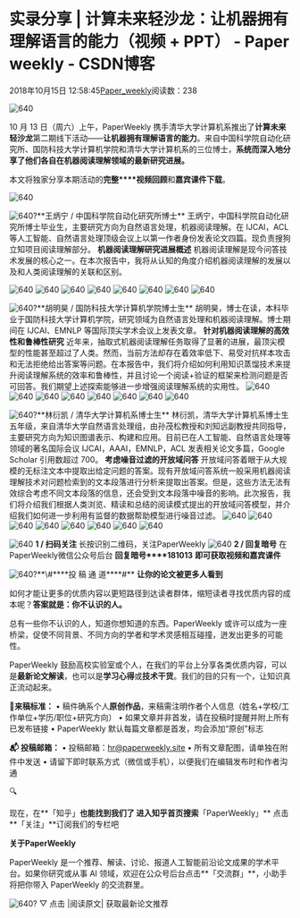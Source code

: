
# 实录分享 | 计算未来轻沙龙：让机器拥有理解语言的能力（视频 + PPT） - Paper weekly - CSDN博客


2018年10月15日 12:58:45[Paper_weekly](https://me.csdn.net/c9Yv2cf9I06K2A9E)阅读数：238


![640](https://ss.csdn.net/p?https://mmbiz.qpic.cn/mmbiz_gif/VBcD02jFhgm9RFr5icmiaj0bibJxUeIGdAFHNM4G6PJEiccw293RuVnOiadQ4zcdibdJa5FFfn0ZMgpbKib4AAKD8dm2w/640)

10 月 13 日（周六）上午，PaperWeekly 携手清华大学计算机系推出了**计算未来轻沙龙**第二期线下活动——**让机器拥有理解语言的能力**。来自中国科学院自动化研究所、国防科技大学计算机学院和清华大学计算机系的三位博士，**系统而深入地分享了他们各自在机器阅读理解领域的最新研究进展。**

本文将独家分享本期活动的**完整****视频回顾**和**嘉宾课件下载**。

![640](https://ss.csdn.net/p?https://mmbiz.qpic.cn/mmbiz_png/VBcD02jFhgnnE9qUvB5ztlEukASviax5ibla0IbZXXhpNqR4aEF7PTiaR1UTM9qoYYkO4iaYEtCqBR5ZOtsH8tpIoA/640)

![640?](https://ss.csdn.net/p?https://mmbiz.qpic.cn/mmbiz_png/VBcD02jFhgnY0DaibdXT2IIriceMhENK6pDIiaV5g92XZhjbfhrqLmMSHSndlVf2JxWeLQM0SPnt9RPia0TtMAXc3w/640?)**王炳宁 / 中国科学院自动化研究所博士**
王炳宁，中国科学院自动化研究所博士毕业生，主要研究方向为自然语言处理，机器阅读理解。在 IJCAI，ACL 等人工智能、自然语言处理顶级会议上以第一作者身份发表论文四篇。现负责搜狗立知项目阅读理解部分。
**机器阅读理解研究进展概述**
机器阅读理解是现今问答技术发展的核心之一。在本次报告中，我将从认知的角度介绍机器阅读理解的发展以及和人类阅读理解的关联和区别。

![640](https://ss.csdn.net/p?https://mmbiz.qpic.cn/mmbiz_jpg/VBcD02jFhgl4n8MC2HRkqEvClqEyrEUyZgKKKxI6x6J0Uv8Xo5rExZLW8ZOo8IPKOX8PgPJCrMMRqFyzhurQfg/640)
![640](https://ss.csdn.net/p?https://mmbiz.qpic.cn/mmbiz_jpg/VBcD02jFhgl4n8MC2HRkqEvClqEyrEUyKUlcqjzQDq4d88vrYibYpy886gHKDEwSqa0FncTIURDRzS4lvd7Zp4w/640)
![640](https://ss.csdn.net/p?https://mmbiz.qpic.cn/mmbiz_jpg/VBcD02jFhgl4n8MC2HRkqEvClqEyrEUyetsUZXqyyGwNMcqJNYlEx56XybVRwDr84JOJZI2trKaIBcQ5awmNbg/640)
![640](https://ss.csdn.net/p?https://mmbiz.qpic.cn/mmbiz_jpg/VBcD02jFhgl4n8MC2HRkqEvClqEyrEUyyuYkCOwm49Sv0uVqkey99Y1nMWL1QiaAzlqM5FBbGkgJCjRjMNHjL9Q/640)
![640](https://ss.csdn.net/p?https://mmbiz.qpic.cn/mmbiz_jpg/VBcD02jFhgl4n8MC2HRkqEvClqEyrEUyancSokGlDb1cZ9h1ibA0JnVjicvGA0nzOonQar7xc4G10lHbCuHc2fkg/640)
![640](https://ss.csdn.net/p?https://mmbiz.qpic.cn/mmbiz_jpg/VBcD02jFhgl4n8MC2HRkqEvClqEyrEUyX9DeqAb5DChmNphGfyxiarxd2BrVnvsqCULJkyw8TPMdxRYDRwc1R7w/640)
![640](https://ss.csdn.net/p?https://mmbiz.qpic.cn/mmbiz_jpg/VBcD02jFhgl4n8MC2HRkqEvClqEyrEUyQvFfShibCdpesaTQ7ZJr7q0FCpATnb41Rukiboq0M5asDpEcUCt0nWxA/640)
![640](https://ss.csdn.net/p?https://mmbiz.qpic.cn/mmbiz_jpg/VBcD02jFhgl4n8MC2HRkqEvClqEyrEUyfpRIBTjlpApyXnn1wG8JAibcjyvx62b5eBQjWRCmfptohGIeHmFrpSA/640)

![640?](https://ss.csdn.net/p?https://mmbiz.qpic.cn/mmbiz_jpg/VBcD02jFhgnY0DaibdXT2IIriceMhENK6pmWN4vEyZBhRNfzjQ3cTNfYzfWoOZWowbLL2u8kxnIUj225exgqiceFQ/640?)**胡明昊 / 国防科技大学计算机学院博士生**
胡明昊，博士在读，本科毕业于国防科技大学计算机学院，研究领域为自然语言处理和机器阅读理解。博士期间在 IJCAI、EMNLP 等国际顶尖学术会议上发表文章。
**针对机器阅读理解的高效性和鲁棒性研究**
近年来，抽取式机器阅读理解任务取得了显著的进展，最顶尖模型的性能甚至超过了人类。然而，当前方法却存在着效率低下、易受对抗样本攻击和无法拒绝给出答案等问题。在本报告中，我们将介绍如何利用知识蒸馏技术来提升阅读理解系统的效率和鲁棒性，并且讨论一个阅读+验证的框架来检测问题是否可回答。我们期望上述探索能够进一步增强阅读理解系统的实用性。
![640](https://ss.csdn.net/p?https://mmbiz.qpic.cn/mmbiz_jpg/VBcD02jFhgl4n8MC2HRkqEvClqEyrEUyDwFwC4cibyMkPM1r3KEpZdFVqjZkuwytMzukfZ59B39bZEWN55Qgictw/640)
![640](https://ss.csdn.net/p?https://mmbiz.qpic.cn/mmbiz_jpg/VBcD02jFhgl4n8MC2HRkqEvClqEyrEUykzMKFPl7805zwXKEtYicmuHY1pCslibAtvd71ibKJIoIJtE24Esr70c3A/640)
![640](https://ss.csdn.net/p?https://mmbiz.qpic.cn/mmbiz_jpg/VBcD02jFhgl4n8MC2HRkqEvClqEyrEUyjcFmaicDiaazjDc7u6MTYNPiaFdoCFDCtHAZteHw2QueFviazb2DvJlA7A/640)
![640](https://ss.csdn.net/p?https://mmbiz.qpic.cn/mmbiz_jpg/VBcD02jFhgl4n8MC2HRkqEvClqEyrEUy1IYaeOibX3zpq57SCJ4SeEDRlkrPSCSD0vQbACYOtKDc5uktiaKWRfCw/640)
![640](https://ss.csdn.net/p?https://mmbiz.qpic.cn/mmbiz_jpg/VBcD02jFhgl4n8MC2HRkqEvClqEyrEUyZbtwfkiaqRoOYLQRnrzsZ9p9BSmFRtaCalS0Mv7Q8vDrns6icgCqRwUw/640)
![640](https://ss.csdn.net/p?https://mmbiz.qpic.cn/mmbiz_jpg/VBcD02jFhgl4n8MC2HRkqEvClqEyrEUyB5oW2ibML0Yn79OEWQb3juxqZMiclFoe8tBjUjmu4iaSuRfl8oGXPQmQw/640)
![640](https://ss.csdn.net/p?https://mmbiz.qpic.cn/mmbiz_jpg/VBcD02jFhgl4n8MC2HRkqEvClqEyrEUyAqSXicyeX2XRKBXmruBPiaA8PGM2pblfCDCneNp0mv1lnK3oU5kfH08Q/640)
![640](https://ss.csdn.net/p?https://mmbiz.qpic.cn/mmbiz_jpg/VBcD02jFhgl4n8MC2HRkqEvClqEyrEUyEQz1DLJcCln1mG2Luj3WoQN93lTJ8icFzGGkk0uLQUIOFr7BAC2LASw/640)

![640?](https://ss.csdn.net/p?https://mmbiz.qpic.cn/mmbiz_jpg/VBcD02jFhgnY0DaibdXT2IIriceMhENK6pMhCAjCIyhgfGJB6ia7otSnswOVEZQZ6BicFLSZ5rmbbhB8N4RzicOicBKg/640?)**林衍凯 / 清华大学计算机系博士生**
林衍凯，清华大学计算机系博士生五年级，来自清华大学自然语言处理组，由孙茂松教授和刘知远副教授共同指导，主要研究方向为知识图谱表示、构建和应用。目前已在人工智能、自然语言处理等领域的著名国际会议 IJCAI，AAAI，EMNLP，ACL 发表相关论文多篇，Google Scholar 引用数超过 700。
**考虑噪音过滤的开放域问答**
开放域问答着眼于从大规模的无标注文本中提取出给定问题的答案。现有开放域问答系统一般采用机器阅读理解技术对问题检索到的文本段落进行分析来提取出答案。但是，这些方法无法有效综合考虑不同文本段落的信息，还会受到文本段落中噪音的影响。此次报告，我们将介绍我们根据人类浏览、精读和总结的阅读模式提出的开放域问答模型，并介绍我们如何进一步利用有监督的数据帮助模型进行噪音过滤。
![640](https://ss.csdn.net/p?https://mmbiz.qpic.cn/mmbiz_jpg/VBcD02jFhgl4n8MC2HRkqEvClqEyrEUyTJW51mhibCQwGJUlBmXyAic6OSwnDZB3r5LEONTugx5ZriaDiastAyOnxg/640)
![640](https://ss.csdn.net/p?https://mmbiz.qpic.cn/mmbiz_jpg/VBcD02jFhgl4n8MC2HRkqEvClqEyrEUyiaL3I4uljDv33Zg3JCjM85lMRUByvicNpQJreribVWtcfPp8VGIJU7WYA/640)
![640](https://ss.csdn.net/p?https://mmbiz.qpic.cn/mmbiz_jpg/VBcD02jFhgl4n8MC2HRkqEvClqEyrEUyqgEpBDptia2qplUKtmmwZicm4qFX6L8eAvB4iarulINrZEqh3taicz7ctg/640)
![640](https://ss.csdn.net/p?https://mmbiz.qpic.cn/mmbiz_jpg/VBcD02jFhgl4n8MC2HRkqEvClqEyrEUyoknTMEZsjJ6SKPZ94bNENTNEibZGVNcicb6Zplr5ASSrfYgjGcnuLFnA/640)
![640](https://ss.csdn.net/p?https://mmbiz.qpic.cn/mmbiz_jpg/VBcD02jFhgl4n8MC2HRkqEvClqEyrEUyHfUJVZIyHtUBYk5nUSDcichMEvyOT128BntI1olxgzib2mBNSrIiaaXHw/640)
![640](https://ss.csdn.net/p?https://mmbiz.qpic.cn/mmbiz_jpg/VBcD02jFhgl4n8MC2HRkqEvClqEyrEUy9ZAric92goCKFgbun41bx32ZcAlNopicXf3sGfgpZ8s47CzWvwRKJYOA/640)
![640](https://ss.csdn.net/p?https://mmbiz.qpic.cn/mmbiz_jpg/VBcD02jFhgl4n8MC2HRkqEvClqEyrEUyEDaH9fOUKibibncxqB0kLqqcRGXdt6LPuPFH7ziaWubQQia4Lz6K3enficA/640)
![640](https://ss.csdn.net/p?https://mmbiz.qpic.cn/mmbiz_jpg/VBcD02jFhgl4n8MC2HRkqEvClqEyrEUyLUVecLHSHGku22VEsoWrCSXx0KHNBqQxhbYY8gVmDErsy1VYsr5Gcw/640)

![640](https://ss.csdn.net/p?https://mmbiz.qpic.cn/mmbiz_png/VBcD02jFhgnnE9qUvB5ztlEukASviax5ibhCRbLjb9pvYeAPTGbV8QMQpc6at4VtcMzQDFdAqGadNByajibovDRBw/640)
**1 / 扫码关注**
长按识别二维码，关注PaperWeekly
![640](https://ss.csdn.net/p?https://mmbiz.qpic.cn/mmbiz_jpg/VBcD02jFhgnnE9qUvB5ztlEukASviax5ibhoNicrX9IMkibAgP6fZpvXyoWIsffPePf1H99CBhCvewzhtuib6dpiausQ/640)
**2 / 回复暗号**
在PaperWeekly微信公众号后台
**回复暗号****181013**
**即可获取视频和嘉宾课件**



![640?](https://ss.csdn.net/p?https://mmbiz.qpic.cn/mmbiz_gif/xuKyIMVqtF2cO2WSmiccOqL8YlIwp5Xv2cqdDp6ANbUt8yibCc1cgQQrPHLKhf73icQGHves57M2XMZLJxIhF0e7g/640?)**\#****投 稿 通 道****\#**
**让你的论文被更多人看到**

如何才能让更多的优质内容以更短路径到达读者群体，缩短读者寻找优质内容的成本呢？**答案就是：你不认识的人。**

总有一些你不认识的人，知道你想知道的东西。PaperWeekly 或许可以成为一座桥梁，促使不同背景、不同方向的学者和学术灵感相互碰撞，迸发出更多的可能性。

PaperWeekly 鼓励高校实验室或个人，在我们的平台上分享各类优质内容，可以是**最新论文解读**，也可以是**学习心得**或**技术干货**。我们的目的只有一个，让知识真正流动起来。

📝**来稿标准：**
• 稿件确系个人**原创作品**，来稿需注明作者个人信息（姓名+学校/工作单位+学历/职位+研究方向）
• 如果文章并非首发，请在投稿时提醒并附上所有已发布链接
• PaperWeekly 默认每篇文章都是首发，均会添加“原创”标志

**📬 投稿邮箱：**
• 投稿邮箱：hr@paperweekly.site
• 所有文章配图，请单独在附件中发送
• 请留下即时联系方式（微信或手机），以便我们在编辑发布时和作者沟通



🔍

现在，在**「知乎」**也能找到我们了
进入知乎首页搜索**「PaperWeekly」**
点击**「关注」**订阅我们的专栏吧


**关于PaperWeekly**

PaperWeekly 是一个推荐、解读、讨论、报道人工智能前沿论文成果的学术平台。如果你研究或从事 AI 领域，欢迎在公众号后台点击**「交流群」**，小助手将把你带入 PaperWeekly 的交流群里。

![640?](https://ss.csdn.net/p?https://mmbiz.qpic.cn/mmbiz_gif/VBcD02jFhgkXb8A1kiafKxib8NXiaPMU8mQvRWVBtFNic4G5b5GDD7YdwrsCAicOc8kp5tdEOU3x7ufnleSbKkiaj5Dg/640?)
▽ 点击 |阅读原文| 获取最新论文推荐


